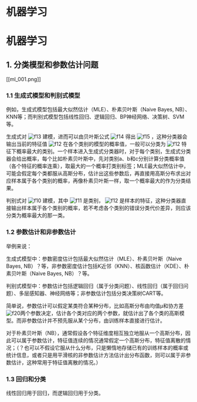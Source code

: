 # 机器学习
# 机器学习


## 1. 分类模型和参数估计问题

[[ml_001.png]]

### 1.1 生成式模型和判别式模型

例如，生成式模型包括最大似然估计（MLE）、朴素贝叶斯（Naive Bayes, NB）、KNN等；而判别式模型包括线性回归、逻辑回归、BP神经网络、决策树、SVM等。

生成式对 ![f13] 建模，进而可以由贝叶斯公式 ![f14] 得出 ![f15] ，这种分类器会输出当前的特征值 ![f12] 在各个类别的模型的概率值，一般可以分类为 ![f12] 特征下概率最大的类别。一个样本进入生成式分类器时，对于每个类别，生成式分类器会给出概率，每个比如朴素贝叶斯中，先对类别a、b和c分别计算分类概率值（各个特征的概率连乘），取最大的一个概率打类别标签；MLE最大似然估计中，可能会假定每个类都服从高斯分布，估计出这些参数后，再直接用高斯分布求出对应样本属于各个类别的概率，再像朴素贝叶斯一样，取一个概率最大的作为分类结果。

判别式对 ![f10] 建模，其中 ![f11] 是类别， ![f12] 是样本的特征，这种分类器直接输出样本属于各个类别的概率，若不考虑各个类别的错误分类代价差异，则应该分类为概率最大的那一类。


[f10]: http://chart.apis.google.com/chart?cht=tx&chl=P(c_i|\vec{x})
[f11]: http://chart.apis.google.com/chart?cht=tx&chl=c_i
[f12]: http://chart.apis.google.com/chart?cht=tx&chl=\vec{x}
[f13]: http://chart.apis.google.com/chart?cht=tx&chl=P(c_i,\vec{x})
[f14]: http://chart.apis.google.com/chart?cht=tx&chl=P(\vec{x}|c_i)=\frac{P(c_i,\vec{x})}{P(\vec{x})}
[f15]: http://chart.apis.google.com/chart?cht=tx&chl=P(\vec{x}|c_i)

### 1.2 参数估计和非参数估计


举例来说：

生成式模型中：参数密度估计包括最大似然估计（MLE）、朴素贝叶斯（Naive Bayes, NB）？等，非参数密度估计包括K近邻（KNN）、核函数估计（KDE）、朴素贝叶斯（Naive Bayes, NB）？等。

判别式模型中：参数估计包括逻辑回归（属于分类问题）、线性回归（属于回归问题）、多层感知器、神经网络等；非参数估计包括分类决策树CART等。

简单说，参数估计可以假定某类符合某种分布，比如高斯分布由均值μ和协方差![f20]两个参数决定，估计各个类对应的两个参数，就估计出了各个类的高斯模型。而非参数估计并不预先服从某个分布，由训练样本直接进行估计。

对于朴素贝叶斯（NB），通常假设各个特征维度相互独立地服从一个高斯分布，因此可以属于参数估计，特征值连续的情况通常假定一个高斯分布，特征值离散的情况；（？也可以不假设它服从什么分布，只是懒惰地存储已有的训练样本的概率或统计信息，或者只是用平滑核的非参数估计方法估计出分布函数，则可以属于非参数估计，这种常用于特征值离散的情况。）

[f20]: http://chart.apis.google.com/chart?cht=tx&chl=\sum


### 1.3 回归和分类

线性回归用于回归，而逻辑回归用于分类。

